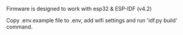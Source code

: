 Firmware is designed to work with esp32 & ESP-IDF (v4.2)

Copy .env.example file to .env, add wifi settings and run 'idf.py build' command.